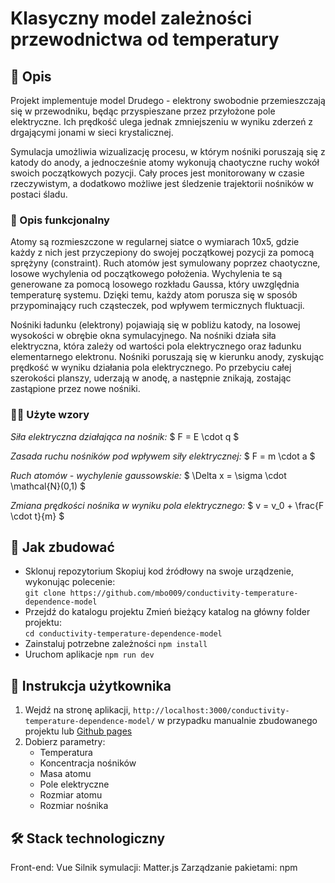 # Klasyczny model zależności przewodnictwa od temperatury

## 🚀 Opis

Projekt implementuje model Drudego - elektrony swobodnie przemieszczają się w przewodniku, będąc przyspieszane przez przyłożone pole elektryczne. Ich prędkość ulega jednak zmniejszeniu w wyniku zderzeń z drgającymi jonami w sieci krystalicznej.

Symulacja umożliwia wizualizację procesu, w którym nośniki poruszają się z katody do anody, a jednocześnie atomy wykonują chaotyczne ruchy wokół swoich początkowych pozycji. Cały proces jest monitorowany w czasie rzeczywistym, a dodatkowo możliwe jest śledzenie trajektorii nośników w postaci śladu.

### 🤖 Opis funkcjonalny

Atomy są rozmieszczone w regularnej siatce o wymiarach 10x5, gdzie każdy z nich jest przyczepiony do swojej początkowej pozycji za pomocą sprężyny (constraint). Ruch atomów jest symulowany poprzez chaotyczne, losowe wychylenia od początkowego położenia. Wychylenia te są generowane za pomocą losowego rozkładu Gaussa, który uwzględnia temperaturę systemu. Dzięki temu, każdy atom porusza się w sposób przypominający ruch cząsteczek, pod wpływem termicznych fluktuacji.

Nośniki ładunku (elektrony) pojawiają się w pobliżu katody, na losowej wysokości w obrębie okna symulacyjnego. Na nośniki działa siła elektryczna, która zależy od wartości pola elektrycznego oraz ładunku elementarnego elektronu. Nośniki poruszają się w kierunku anody, zyskując prędkość w wyniku działania pola elektrycznego. Po przebyciu całej szerokości planszy, uderzają w anodę, a następnie znikają, zostając zastąpione przez nowe nośniki.

### 🧑‍🔬 Użyte wzory

_Siła elektryczna działająca na nośnik:_
$ F = E \cdot q $

_Zasada ruchu nośników pod wpływem siły elektrycznej:_
$ F = m \cdot a $

_Ruch atomów - wychylenie gaussowskie:_
$ \Delta x = \sigma \cdot \mathcal{N}(0,1) $

_Zmiana prędkości nośnika w wyniku pola elektrycznego:_
$ v = v_0 + \frac{F \cdot t}{m} $

## 📝 Jak zbudować

- Sklonuj repozytorium
  Skopiuj kod źródłowy na swoje urządzenie, wykonując polecenie: \
  `git clone https://github.com/mbo009/conductivity-temperature-dependence-model`
- Przejdź do katalogu projektu
  Zmień bieżący katalog na główny folder projektu: \
  `cd conductivity-temperature-dependence-model`
- Zainstaluj potrzebne zależności
  `npm install`
- Uruchom aplikacje
  `npm run dev`

## 📖 Instrukcja użytkownika

1. Wejdź na stronę aplikacji, `http://localhost:3000/conductivity-temperature-dependence-model/` w przypadku manualnie zbudowanego projektu lub [Github pages](https://mbo009.github.io/conductivity-temperature-dependence-model/)
2. Dobierz parametry:
   - Temperatura
   - Koncentracja nośników
   - Masa atomu
   - Pole elektryczne
   - Rozmiar atomu
   - Rozmiar nośnika

## 🛠️ Stack technologiczny

Front-end: Vue
Silnik symulacji: Matter.js
Zarządzanie pakietami: npm
